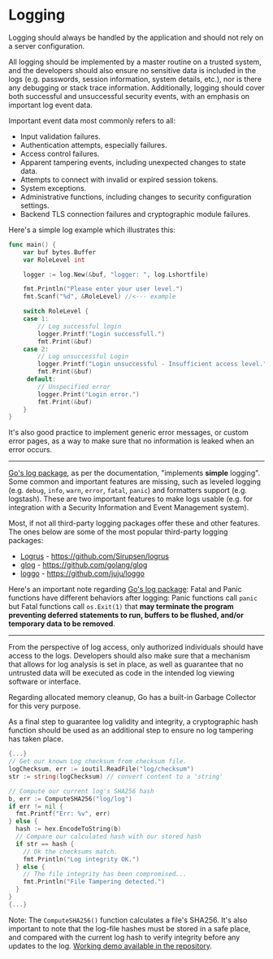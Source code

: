 Logging
=======

Logging should always be handled by the application and should not rely on a
server configuration.

All logging should be implemented by a master routine on a trusted system, and
the developers should also ensure no sensitive data is included in the logs
(e.g. passwords, session information, system details, etc.), nor is there
any debugging or stack trace information.
Additionally, logging should cover both successful and unsuccessful security
events, with an emphasis on important log event data.

Important event data most commonly refers to all:

* Input validation failures.
* Authentication attempts, especially failures.
* Access control failures.
* Apparent tampering events, including unexpected changes to state data.
* Attempts to connect with invalid or expired session tokens.
* System exceptions.
* Administrative functions, including changes to security configuration
  settings.
* Backend TLS connection failures and cryptographic module failures.

Here's a simple log example which illustrates this:

```go
func main() {
    var buf bytes.Buffer
    var RoleLevel int

    logger := log.New(&buf, "logger: ", log.Lshortfile)

    fmt.Println("Please enter your user level.")
    fmt.Scanf("%d", &RoleLevel) //<--- example

    switch RoleLevel {
    case 1:
        // Log successful login
        logger.Printf("Login successfull.")
        fmt.Print(&buf)
    case 2:
        // Log unsuccessful Login
        logger.Printf("Login unsuccessful - Insufficient access level.")
        fmt.Print(&buf)
     default:
        // Unspecified error
        logger.Print("Login error.")
        fmt.Print(&buf)
    }
}
```

It's also good practice to implement generic error messages, or custom error
pages, as a way to make sure that no information is leaked when an error
occurs.

---

[Go's log package][0], as per the documentation, "implements **simple**
logging". Some common and important features are missing, such as leveled
logging (e.g. `debug`, `info`, `warn`, `error`, `fatal`, `panic`) and formatters
support (e.g. logstash). These are two important features to make logs usable
(e.g. for integration with a Security Information and Event Management system).

Most, if not all third-party logging packages offer these and other features.
The ones below are some of the most popular third-party logging packages:

* [Logrus][1] - https://github.com/Sirupsen/logrus
* [glog][2]   - https://github.com/golang/glog
* [loggo][3]  - https://github.com/juju/loggo

Here's an important note regarding [Go's log package][0]: Fatal and Panic
functions have different behaviors after logging: Panic functions call `panic`
but Fatal functions call `os.Exit(1)` that **may terminate the program
preventing deferred statements to run, buffers to be flushed, and/or temporary
data to be removed**.

---

From the perspective of log access, only authorized individuals should have
access to the logs.
Developers should also make sure that a mechanism that allows for log
analysis is set in place, as well as guarantee that no untrusted data will
be executed as code in the intended log viewing software or interface.

Regarding allocated memory cleanup, Go has a built-in Garbage Collector for this
very purpose.

As a final step to guarantee log validity and integrity, a cryptographic
hash function should be used as an additional step to ensure no log
tampering has taken place.

```go
{...}
// Get our known Log checksum from checksum file.
logChecksum, err := ioutil.ReadFile("log/checksum")
str := string(logChecksum) // convert content to a 'string'

// Compute our current log's SHA256 hash
b, err := ComputeSHA256("log/log")
if err != nil {
  fmt.Printf("Err: %v", err)
} else {
  hash := hex.EncodeToString(b)
  // Compare our calculated hash with our stored hash
  if str == hash {
    // Ok the checksums match.
    fmt.Println("Log integrity OK.")
  } else {
    // The file integrity has been compromised...
    fmt.Println("File Tampering detected.")
  }
}
{...}
```

Note: The `ComputeSHA256()` function calculates a file's SHA256. It's also
important to note that the log-file hashes must be stored in a safe place, and
compared with the current log hash to verify integrity before any updates to the
log. [Working demo available in the repository][4].

[0]: https://golang.org/pkg/log/
[1]: https://github.com/Sirupsen/logrus
[2]: https://github.com/golang/glog
[3]: https://github.com/juju/loggo
[4]: ./assets/log-integrity.go
